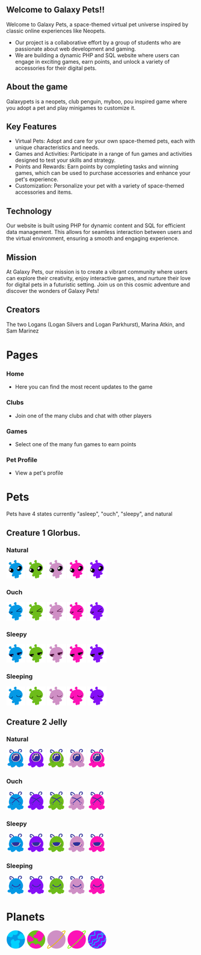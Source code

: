 ## Welcome to Galaxy Pets!!
Welcome to Galaxy Pets, a space-themed virtual pet universe inspired by classic online experiences like Neopets. 

- Our project is a collaborative effort by a group of students who are passionate about web development and gaming. 
- We are building a dynamic PHP and SQL website where users can engage in exciting games, earn points, and unlock a variety of accessories for their digital pets.

## About the game
Galaxypets is a neopets, club penguin, myboo, pou inspired game where you adopt a pet and play minigames to customize it.

## Key Features
- Virtual Pets: Adopt and care for your own space-themed pets, each with unique characteristics and needs.
- Games and Activities: Participate in a range of fun games and activities designed to test your skills and strategy.
- Points and Rewards: Earn points by completing tasks and winning games, which can be used to purchase accessories and enhance your pet's experience.
- Customization: Personalize your pet with a variety of space-themed accessories and items.

## Technology
Our website is built using PHP for dynamic content and SQL for efficient data management. 
This allows for seamless interaction between users and the virtual environment, ensuring a smooth and engaging experience.

## Mission
At Galaxy Pets, our mission is to create a vibrant community where users can explore their creativity, enjoy interactive games, and nurture their love for digital pets in a futuristic setting. 
Join us on this cosmic adventure and discover the wonders of Galaxy Pets!

## Creators
The two Logans (Logan Silvers and Logan Parkhurst), Marina Atkin, and Sam Marinez


# Pages
### Home
- Here you can find the most recent updates to the game

### Clubs
- Join one of the many clubs and chat with other players

### Games 
- Select one of the many fun games to earn points

### Pet Profile
- View a pet's profile

# Pets
Pets have 4 states currently "asleep", "ouch", "sleepy", and natural
## Creature 1 Glorbus.
### Natural
<img src="/Assets/img/glorbus/blue.PNG" alt="a blue Glorbus" style="width:50px">
<img src="/Assets/img/glorbus/green.PNG" alt="a green Glorbus" style="width:50px">
<img src="/Assets/img/glorbus/lilac.PNG" alt="a lilac Glorbus" style="width:50px">
<img src="/Assets/img/glorbus/pink.PNG" alt="a pink Glorbus" style="width:50px">
<img src="/Assets/img/glorbus/purple.PNG" alt="a purple Glorbus" style="width:50px">

### Ouch
<img src="/Assets/img/glorbus/ouch/blue.PNG" alt="a blue Glorbus" style="width:50px">
<img src="/Assets/img/glorbus/ouch/green.PNG" alt="a green Glorbus" style="width:50px">
<img src="/Assets/img/glorbus/ouch/lilac.PNG" alt="a lilac Glorbus" style="width:50px">
<img src="/Assets/img/glorbus/ouch/pink.PNG" alt="a pink Glorbus" style="width:50px">
<img src="/Assets/img/glorbus/ouch/purple.PNG" alt="a purple Glorbus" style="width:50px">

### Sleepy
<img src="/Assets/img/glorbus/sleepy/blue.PNG" alt="a blue Glorbus" style="width:50px">
<img src="/Assets/img/glorbus/sleepy/green.PNG" alt="a green Glorbus" style="width:50px">
<img src="/Assets/img/glorbus/sleepy/lilac.PNG" alt="a lilac Glorbus" style="width:50px">
<img src="/Assets/img/glorbus/sleepy/pink.PNG" alt="a pink Glorbus" style="width:50px">
<img src="/Assets/img/glorbus/sleepy/purple.PNG" alt="a purple Glorbus" style="width:50px">

### Sleeping
<img src="/Assets/img/glorbus/asleep/blue.PNG" alt="a blue Glorbus" style="width:50px">
<img src="/Assets/img/glorbus/asleep/green.PNG" alt="a green Glorbus" style="width:50px">
<img src="/Assets/img/glorbus/asleep/lilac.PNG" alt="a lilac Glorbus" style="width:50px">
<img src="/Assets/img/glorbus/asleep/pink.PNG" alt="a pink Glorbus" style="width:50px">
<img src="/Assets/img/glorbus/asleep/purple.PNG" alt="a purple Glorbus" style="width:50px">

## Creature 2 Jelly
### Natural
<img src="/Assets/img/jelly/blue.png" alt="a purple jelly" style="width:50px">
<img src="/Assets/img/jelly/darkpurple.png" alt="a purple jelly" style="width:50px">
<img src="/Assets/img/jelly/green.png" alt="a purple jelly" style="width:50px">
<img src="/Assets/img/jelly/lightpurple.png" alt="a purple jelly" style="width:50px">
<img src="/Assets/img/jelly/pink.png" alt="a purple jelly" style="width:50px">

### Ouch
<img src="/Assets/img/jelly/ouch/blue.png" alt="a purple jelly" style="width:50px">
<img src="/Assets/img/jelly/ouch/darkpurple.png" alt="a purple jelly" style="width:50px">
<img src="/Assets/img/jelly/ouch/green.png" alt="a purple jelly" style="width:50px">
<img src="/Assets/img/jelly/ouch/lightpurple.png" alt="a purple jelly" style="width:50px">
<img src="/Assets/img/jelly/ouch/pink.png" alt="a purple jelly" style="width:50px">

### Sleepy
<img src="/Assets/img/jelly/sleepy/blue.png" alt="a purple jelly" style="width:50px">
<img src="/Assets/img/jelly/sleepy/darkpurple.png" alt="a purple jelly" style="width:50px">
<img src="/Assets/img/jelly/sleepy/green.png" alt="a purple jelly" style="width:50px">
<img src="/Assets/img/jelly/sleepy/lightpurple.png" alt="a purple jelly" style="width:50px">
<img src="/Assets/img/jelly/sleepy/pink.png" alt="a purple jelly" style="width:50px">

### Sleeping
<img src="/Assets/img/jelly/asleep/blue.png" alt="a purple jelly" style="width:50px">
<img src="/Assets/img/jelly/asleep/darkpurple.png" alt="a purple jelly" style="width:50px">
<img src="/Assets/img/jelly/asleep/green.png" alt="a purple jelly" style="width:50px">
<img src="/Assets/img/jelly/asleep/lightpurple.png" alt="a purple jelly" style="width:50px">
<img src="/Assets/img/jelly/asleep/pink.png" alt="a purple jelly" style="width:50px">

# Planets
<img src="/Assets/img/planets/blueplanet.png" alt="a purple Glorbus" style="width:50px">
<img src="/Assets/img/planets/greenandpinkplanet.png" alt="a purple Glorbus" style="width:50px">
<img src="/Assets/img/planets/lavenderplanet.png" alt="a purple Glorbus" style="width:50px">
<img src="/Assets/img/planets/pinkplanet.png" alt="a purple Glorbus" style="width:50px">
<img src="/Assets/img/planets/purpleplanet.png" alt="a purple Glorbus" style="width:50px">